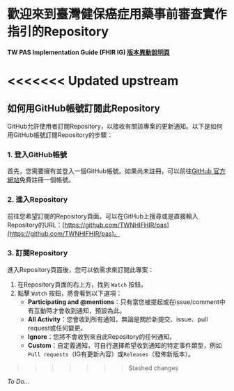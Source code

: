 
#  歡迎來到臺灣健保癌症用藥事前審查實作指引的Repository

**TW PAS Implementation Guide (FHIR IG) [版本異動說明頁](https://twcore.mohw.gov.tw/ig/pas/history.html)**


<<<<<<< Updated upstream
=======
## 如何用GitHub帳號訂閱此Repository
GitHub允許使用者訂閱Repository，以接收有關該專案的更新通知。以下是如何用GitHub帳號訂閱Repository的步驟：

### 1. 登入GitHub帳號
首先，您需要擁有並登入一個GitHub帳號。如果尚未註冊，可以前往[GitHub 官方網站](https://github.com/)免費註冊一個帳號。

### 2. 進入Repository
前往您希望訂閱的Repository頁面。可以在GitHub上搜尋或是直接輸入Repository的URL：[https://github.com/TWNHIFHIR/pas](https://github.com/TWNHIFHIR/pas)。

### 3. 訂閱Repository
進入Repository頁面後，您可以依需求來訂閱此專案：

1. 在Repository頁面的右上方，找到 `Watch` 按鈕。
2. 點擊 `Watch` 按鈕，將會看到以下選項：
   - **Participating and @mentions**：只有當您被提起或在issue/comment中有互動時才會收到通知，預設為此。
   - **All Activity**：您會收到所有通知，無論是關於新提交、issue、pull request或任何變更。
   - **Ignore**：您將不會收到來自此Repository的任何通知。
   - **Custom**：自定義通知，可自行選擇希望收到通知的特定事件類型，例如`Pull requests`（IG有更新內容）或`Releases`（發佈新版本）。
>>>>>>> Stashed changes


*To Do...*